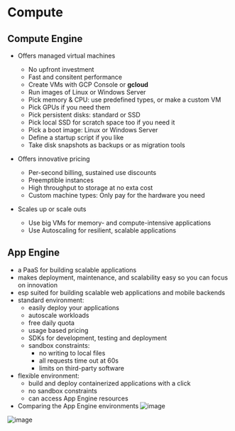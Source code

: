# Compute

## Compute Engine 
- Offers managed virtual machines
    - No upfront investment
    - Fast and consitent performance
    - Create VMs with GCP Console or **gcloud**
    - Run images of Linux or Windows Server
    - Pick memory & CPU: use predefined types, or make a custom VM
    - Pick GPUs if you need them
    - Pick persistent disks: standard or SSD
    - Pick local SSD for scratch space too if you need it
    - Pick a boot image: Linux or Windows Server
    - Define a startup script if you like
    - Take disk snapshots as backups or as migration tools

- Offers innovative pricing
    - Per-second billing, sustained use discounts
    - Preemptible instances
    - High throughput to storage at no exta cost
    - Custom machine types: Only pay for the hardware you need

- Scales up or scale outs
    - Use big VMs for memory- and compute-intensive applications
    - Use Autoscaling for resilient, scalable applications


## App Engine

- a PaaS for building scalable applications
- makes deployment, maintenance, and scalability easy so you can focus on innovation
- esp suited for building scalable web applications and mobile backends
- standard environment:
    - easily deploy your applications
    - autoscale workloads
    - free daily quota 
    - usage based pricing 
    - SDKs for development, testing and deployment
    - sandbox constraints:
        - no writing to local files
        - all requests time out at 60s
        - limits on third-party software
- flexible environment:
    - build and deploy containerized applications with a click
    - no sandbox constraints 
    - can access App Engine resources
- Comparing the App Engine environments
    ![image](https://user-images.githubusercontent.com/35857179/81493125-65faa780-92d0-11ea-8526-e2146d69d8d9.png)

![image](https://user-images.githubusercontent.com/35857179/81493136-7a3ea480-92d0-11ea-8e33-a70af55fb857.png)
